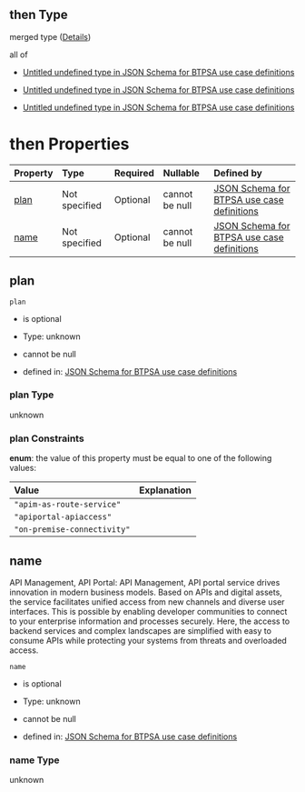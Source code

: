 ## then Type

merged type ([Details](btpsa-usecase-properties-services-items-allof-1-then-allof-6-then.md))

all of

*   [Untitled undefined type in JSON Schema for BTPSA use case definitions](btpsa-usecase-properties-services-items-allof-1-then-allof-6-then-allof-0.md "check type definition")

*   [Untitled undefined type in JSON Schema for BTPSA use case definitions](btpsa-usecase-properties-services-items-allof-1-then-allof-6-then-allof-1.md "check type definition")

*   [Untitled undefined type in JSON Schema for BTPSA use case definitions](btpsa-usecase-properties-services-items-allof-1-then-allof-6-then-allof-2.md "check type definition")

# then Properties

| Property      | Type          | Required | Nullable       | Defined by                                                                                                                                                                                                          |
| :------------ | :------------ | :------- | :------------- | :------------------------------------------------------------------------------------------------------------------------------------------------------------------------------------------------------------------ |
| [plan](#plan) | Not specified | Optional | cannot be null | [JSON Schema for BTPSA use case definitions](btpsa-usecase-properties-services-items-allof-1-then-allof-6-then-properties-plan.md "undefined#/properties/services/items/allOf/1/then/allOf/6/then/properties/plan") |
| [name](#name) | Not specified | Optional | cannot be null | [JSON Schema for BTPSA use case definitions](btpsa-usecase-properties-services-items-allof-1-then-allof-6-then-properties-name.md "undefined#/properties/services/items/allOf/1/then/allOf/6/then/properties/name") |

## plan



`plan`

*   is optional

*   Type: unknown

*   cannot be null

*   defined in: [JSON Schema for BTPSA use case definitions](btpsa-usecase-properties-services-items-allof-1-then-allof-6-then-properties-plan.md "undefined#/properties/services/items/allOf/1/then/allOf/6/then/properties/plan")

### plan Type

unknown

### plan Constraints

**enum**: the value of this property must be equal to one of the following values:

| Value                       | Explanation |
| :-------------------------- | :---------- |
| `"apim-as-route-service"`   |             |
| `"apiportal-apiaccess"`     |             |
| `"on-premise-connectivity"` |             |

## name

API Management, API Portal: API Management, API portal service drives innovation in modern business models. Based on APIs and digital assets, the service facilitates unified access from new channels and diverse user interfaces. This is possible by enabling developer communities to connect to your enterprise information and processes securely. Here, the access to backend services and complex landscapes are simplified with easy to consume APIs while protecting your systems from threats and overloaded access.

`name`

*   is optional

*   Type: unknown

*   cannot be null

*   defined in: [JSON Schema for BTPSA use case definitions](btpsa-usecase-properties-services-items-allof-1-then-allof-6-then-properties-name.md "undefined#/properties/services/items/allOf/1/then/allOf/6/then/properties/name")

### name Type

unknown
